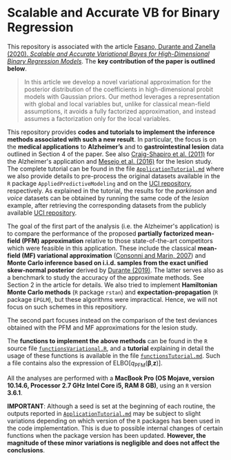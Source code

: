# Scalable and Accurate VB for Binary Regression

This repository is associated with the article [Fasano, Durante and Zanella (2020). *Scalable and Accurate Variational Bayes for High-Dimensional Binary Regression Models*](https://arxiv.org/abs/1911.06743). The **key contribution of the paper is outlined below**.

> In this article we develop a novel variational approximation for the posterior distribution of the coefficients in high-dimensional probit models with Gaussian priors. Our method leverages a representation with global and local variables but, unlike for classical mean-field assumptions, it avoids a fully factorized approximation, and instead assumes a factorization only for the local variables.

This repository provides **codes and tutorials to implement the inference methods associated with such a new result**. In particular, the focus is on the **medical applications** to **Alzheimer’s** and to **gastrointestinal lesion** data outlined in Section 4 of the paper. See also [Craig-Shapiro et al. (2011)](https://journals.plos.org/plosone/article?id=10.1371/journal.pone.0018850) for the Alzheimer's application and [Mesejo et al. (2016)](https://ieeexplore.ieee.org/abstract/document/7442848) for the lesion study. The complete tutorial can be found in the file [`ApplicationTutorial.md`](https://github.com/augustofasano/Probit-PFMVB/blob/master/ApplicationTutorial.md) where we also provide details to pre-process the original datasets available in the `R` package `AppliedPredictiveModeling` and on the [UCI repository](https://archive.ics.uci.edu/ml/datasets/Gastrointestinal+Lesions+in+Regular+Colonoscopy), respectively.
As explained in the tutorial, the results for the *parkinson* and *voice* datasets can be obtained by running the same code of the *lesion* example, after retrieving the corresponding datasets from the publicly available [UCI repository](https://archive.ics.uci.edu/ml/datasets.php).

The goal of the first part of the analysis (i.e. the Alzheimer's application) is to compare the performance of the proposed **partially factorized mean-field (PFM) approximation** relative to those state-of-the-art competitors which were feasible in this application. These include the classical **mean-field (MF) variational approximation** ([Consonni and Marin, 2007](https://www.sciencedirect.com/science/article/pii/S0167947306003951)) and **Monte Carlo inference based on i.i.d. samples from the exact unified skew-normal posterior** derived by [Durante (2019)](https://doi.org/10.1093/biomet/asz034). The latter serves also as a benchmark to study the accuracy of the approximate methods. See Section 2 in the article for details. We also tried to implement **Hamiltonian Monte Carlo methods** (`R` package `rstan`) and **expectation-propagation** (`R` package `EPGLM`), but these algorithms were impractical. Hence, we will not focus on such schemes in this repositiory.

The second part focuses instead on the comparison of the test deviances obtained with the PFM and MF approximations for the lesion study.

The **functions to implement the above methods** can be found in the `R` source file [`functionsVariational.R`](https://github.com/augustofasano/Probit-PFMVB/blob/master/functionsVariational.R), and a **tutorial** explaining in detail the usage of these functions is available in the file [`functionsTutorial.md`](https://github.com/augustofasano/Probit-PFMVB/blob/master/functionsTutorial.md). Such a file contains also the expression of ELBO\[*q*<sub>PFM</sub>(**β**,**z**)\].

All the analyses are performed with a **MacBook Pro (OS Mojave, version 10.14.6, Processor 2.7 GHz Intel Core i5, RAM 8 GB)**, using an `R` version **3.6.1**.

**IMPORTANT**: Although a seed is set at the beginning of each routine, the outputs reported in [`ApplicationTutorial.md`](https://github.com/augustofasano/Probit-PFMVB/blob/master/ApplicationTutorial.md) may be subject to slight variations depending on which version of the `R` packages has been used in the code implementation. This is due to possible internal changes of certain functions when the package version has been updated. **However, the magnitude of these minor variations is negligible and does not affect the conclusions**.
